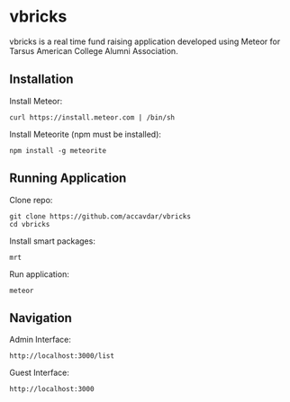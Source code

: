 vbricks
=======

vbricks is a real time fund raising application developed using Meteor for Tarsus American College Alumni Association.

## Installation

Install Meteor:

    curl https://install.meteor.com | /bin/sh

Install Meteorite (npm must be installed):

    npm install -g meteorite

## Running Application

Clone repo:

    git clone https://github.com/accavdar/vbricks
    cd vbricks

Install smart packages:

    mrt

Run application:

    meteor

## Navigation

Admin Interface:

    http://localhost:3000/list

Guest Interface:

    http://localhost:3000

